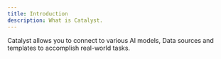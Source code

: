 ```yaml
---
title: Introduction
description: What is Catalyst.
---
```


Catalyst allows you to connect to various AI models, Data sources and templates to accomplish real-world tasks. 

